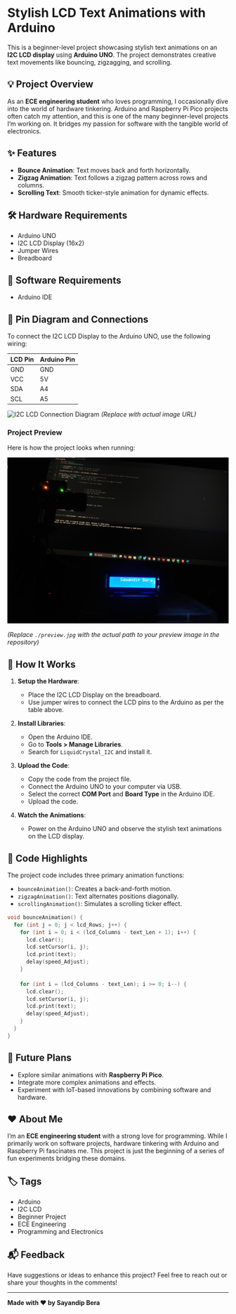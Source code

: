 # Stylish LCD Text Animations with Arduino

This is a beginner-level project showcasing stylish text animations on an **I2C LCD display** using **Arduino UNO**. The project demonstrates creative text movements like bouncing, zigzagging, and scrolling.

## 💡 Project Overview
As an **ECE engineering student** who loves programming, I occasionally dive into the world of hardware tinkering. Arduino and Raspberry Pi Pico projects often catch my attention, and this is one of the many beginner-level projects I’m working on. It bridges my passion for software with the tangible world of electronics.

## ✨ Features
- **Bounce Animation**: Text moves back and forth horizontally.
- **Zigzag Animation**: Text follows a zigzag pattern across rows and columns.
- **Scrolling Text**: Smooth ticker-style animation for dynamic effects.

## 🛠️ Hardware Requirements
- Arduino UNO
- I2C LCD Display (16x2)
- Jumper Wires
- Breadboard

## 🔧 Software Requirements
- Arduino IDE

## 🔌 Pin Diagram and Connections
To connect the I2C LCD Display to the Arduino UNO, use the following wiring:

| LCD Pin | Arduino Pin |
|---------|-------------|
| GND     | GND         |
| VCC     | 5V          |
| SDA     | A4          |
| SCL     | A5          |

![I2C LCD Connection Diagram](https://example.com/i2c-lcd-diagram) *(Replace with actual image URL)*

### Project Preview
Here is how the project looks when running:

![Project Preview](preview.jpg)

*(Replace `./preview.jpg` with the actual path to your preview image in the repository)*

## 📜 How It Works
1. **Setup the Hardware**:
   - Place the I2C LCD Display on the breadboard.
   - Use jumper wires to connect the LCD pins to the Arduino as per the table above.

2. **Install Libraries**:
   - Open the Arduino IDE.
   - Go to **Tools > Manage Libraries**.
   - Search for `LiquidCrystal_I2C` and install it.

3. **Upload the Code**:
   - Copy the code from the project file.
   - Connect the Arduino UNO to your computer via USB.
   - Select the correct **COM Port** and **Board Type** in the Arduino IDE.
   - Upload the code.

4. **Watch the Animations**:
   - Power on the Arduino UNO and observe the stylish text animations on the LCD display.

## 📄 Code Highlights
The project code includes three primary animation functions:
- `bounceAnimation()`: Creates a back-and-forth motion.
- `zigzagAnimation()`: Text alternates positions diagonally.
- `scrollingAnimation()`: Simulates a scrolling ticker effect.

```cpp
void bounceAnimation() {
  for (int j = 0; j < lcd_Rows; j++) {
    for (int i = 0; i < (lcd_Columns - text_Len + 1); i++) {
      lcd.clear();
      lcd.setCursor(i, j);
      lcd.print(text);
      delay(speed_Adjust);
    }

    for (int i = (lcd_Columns - text_Len); i >= 0; i--) {
      lcd.clear();
      lcd.setCursor(i, j);
      lcd.print(text);
      delay(speed_Adjust);
    }
  }
}
```

## 🌱 Future Plans
- Explore similar animations with **Raspberry Pi Pico**.
- Integrate more complex animations and effects.
- Experiment with IoT-based innovations by combining software and hardware.

## ❤️ About Me
I’m an **ECE engineering student** with a strong love for programming. While I primarily work on software projects, hardware tinkering with Arduino and Raspberry Pi fascinates me. This project is just the beginning of a series of fun experiments bridging these domains.

## 🏷️ Tags
- Arduino
- I2C LCD
- Beginner Project
- ECE Engineering
- Programming and Electronics

## 📬 Feedback
Have suggestions or ideas to enhance this project? Feel free to reach out or share your thoughts in the comments!

---
**Made with ❤️ by Sayandip Bera**

